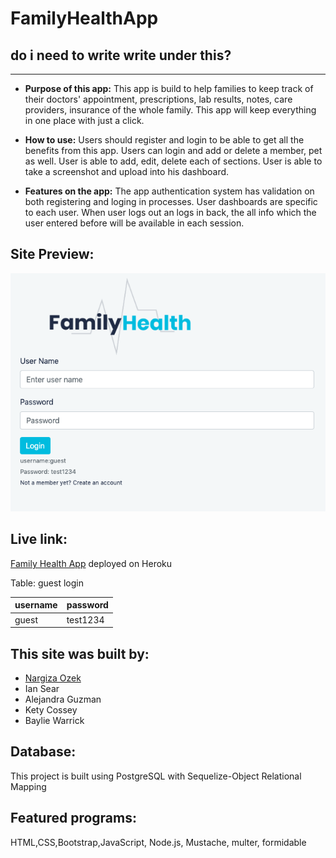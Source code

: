 
# FamilyHealthApp
do i need to write write under this?
---
___

 * __Purpose of this app:__ This app is build to help families to keep track of their doctors' appointment, prescriptions, lab results, notes, care providers, insurance of the whole family. This app will keep everything in one place with just a click.
 
 * __How to use:__ Users should register and login to be able to get all the benefits from this app. Users can login and add or delete a member, pet as well. User is able to add, edit, delete each of sections. User is able to take a screenshot and upload into his dashboard. 
 
* __Features on the app:__ The app authentication system has validation on both registering and loging in processes. User dashboards are specific to each user. When user logs out an logs in back, the all info which the user entered before will be available in each session.

## Site Preview:

![Family Health App](https://raw.githubusercontent.com/nargiza-web/portfoliom/master/dist/img/familyHealth.png)

## Live link:
[Family Health App](https://frozen-earth-46265.herokuapp.com/login)
deployed on Heroku

Table: guest login

| username  | password |
|-----------|----------|
| guest     | test1234 |


## This site was built by:
* [Nargiza Ozek](https://naku.dev)
* Ian Sear
* Alejandra Guzman
* Kety Cossey
* Baylie Warrick

## Database:
This project is built using PostgreSQL with Sequelize-Object Relational Mapping 

## Featured programs:
HTML,CSS,Bootstrap,JavaScript, Node.js, Mustache, multer, formidable



